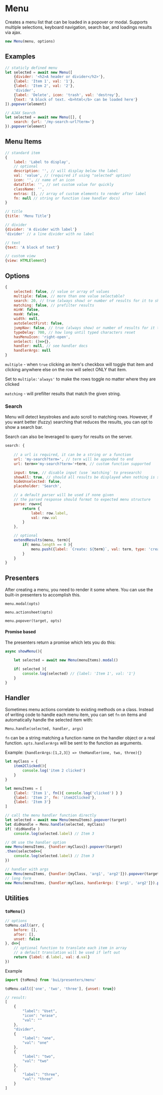 Menu
==========

Creates a menu list that can be loaded in a popover or modal. Supports multiple 
selections, keyboard navigation, search bar, and loadings results via ajax.

```javascript
new Menu(menu, options)
```

## Examples

```javascript
// staticly defined menu
let selected = await new Menu([
    {divider: '<h2>A header or divider</h2>'},
    {label: 'Item 1', val: '1'},
    {label: 'Item 2', val: '2'},
    'divider',
    {label: 'Delete', icon: 'trash', val: 'destroy'},
    {text: 'A block of text. <b>html</b> can be loaded here'}
]).popover(element)
```

```javascript
// AJAX Search
let selected = await new Menu([], {
    search: {url: '/my-search-url?term='}
}).popover(element)
```

## Menu Items

```js
// standard item
{
    label: 'Label to display',
    // optional
    description: '', // will display below the label
    val: 'value', // (required if using "selected" option)
    icon: '', // name of an icon
    dataTitle: '', // set custom value for quickly 
    className: '',
    extras: [], // array of custom elements to render after label
    fn: null // string or function (see handler docs)
}

// title
{title: 'Menu Title'}

// divider
{divider: 'A divider with label'}
'divider' // a line divider with no label

// text
{text: 'A block of text'}

// custom view
{view: HTMLElement}
```

## Options

```js
{
	selected: false, // value or array of values
	multiple: false, // more than one value selectable?
	search: 20, // true (always show) or number of results for it to show
    matching: false, // prefilter results
	minW: false,
    maxW: false,
	width: null,
    autoSelectFirst: false,
	jumpNav: false, // true (always show) or number of results for it to show
	typeDelay: 700, // how long until typed characters reset
	hasMenuIcon: 'right-open',
	onSelect: ()=>{},
    handler: null, // see handler docs
    handlerArgs: null
}
```

`multiple` - when `true` clicking an item's checkbox will toggle that item and clicking anywhere else on the row will select ONLY that item.

Set to `multiple:'always'` to make the rows toggle no matter where they are clicked

`matching` - will prefilter results that match the given string.

### Search
Menu will detect keystrokes and auto scroll to matching rows. However, if you want better (fuzzy)
searching that reduces the results, you can opt to show a search bar.

Search can also be leveraged to query for results on the server.

```javascript
search: {
    
    // a url is required, it can be a string or a function
    url: 'my-search?term=', // term will be appended to end
    url: term=>'my-search?term='+term, // custom function supported

    input: true, // disable input (use `matching` to presearch)
    showAll: true, // should all results be displayed when nothing is searched
    hideUnselected: false,
    placeholder: 'Search',

    // a default parser will be used if none given
    // the parsed response should format to expected menu structure
    parse: row=>{
        return {
            label: row.label,
            val: row.val
        }
    },

    // optional
    extendResults(menu, term){
        if( menu.length == 0 ){
            menu.push({label: `Create: ${term}`, val: term, type: 'create'})
        }
    }
}
```


## Presenters

After creating a menu, you need to render it some where.
You can use the built-in presenters to accomplish this.

`menu.modal(opts)`

`menu.actionsheet(opts)`

`menu.popover(target, opts)`

#### Promise based

The presenters return a promise which lets you do this:

```js
async showMenu(){

    let selected = await new Menu(menuItems).modal()

    if( selected ){
        console.log(selected) // {label: 'Item 1', val: '1'}
    }
}
```

## Handler
Sometimes menu actions correlate to existing methods on a class. Instead of writing code to handle each menu item, you can set `fn` on items and automatically handle the selected item with:

`Menu.handle(selected, handler, args)`  

`fn` can be a string matching a function name on the handler object or a real function. `opts.handlerArgs` will be sent to the function as arguments.

Example: `{handlerArgs:[1,2,3]} => theHandler(one, two, three){}`

```js
let myClass = {
    item2Clicked(){
        console.log('item 2 clicked')
    }
}

let menuItems = [
    {label: 'Item 1', fn(){ console.log('clicked') } }
    {label: 'Item 2', fn: 'item2Clicked'},
    {label: 'Item 3'}
]

// call the menu handler function directly
let selected = await new Menu(menuItems).popover(target)
let didHandle = Menu.handle(selected, myClass)
if( !didHandle )
    console.log(selected.label) // Item 3

// OR use the handler option
new Menu(menuItems, {handler:myClass}).popover(target)
.then(selected=>{
    console.log(selected.label) // Item 3
})

// handler with args
new Menu(menuItems, {handler:[myClass, 'arg1', 'arg2']}).popover(target)
// long form
new Menu(menuItems, {handler:myClass, handlerArgs: ['arg1', 'arg2']}).popover(target)
```

## Utilities

### `toMenu()`

```js
// options
toMenu.call(arr, {
    before: [],
    after: [],
    unset: false
}, d=>{
    // optional function to translate each item in array
    // a default translation will be used if left out
    return {label: d.label, val: d.val}
})
```

Example

```js
import {toMenu} from 'bui/presenters/menu'

toMenu.call(['one', 'two', 'three'], {unset: true})

// result:
[
    {
        "label": "Uset",
        "icon": "erase",
        "val": ""
    },
    "divider",
    {
        "label": "one",
        "val": "one"
    },
    {
        "label": "two",
        "val": "two"
    },
    {
        "label": "three",
        "val": "three"
    }
]
```


